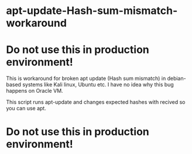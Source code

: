 # apt-update-Hash-sum-mismatch-workaround
# Do not use this in production environment! 

This is workaround for broken apt update (Hash sum mismatch) in debian-based systems like Kali linux, Ubuntu etc.
I have no idea why this bug happens on Oracle VM.

This script runs apt-update and changes expected hashes with recived so you can use apt.

# Do not use this in production environment! 
